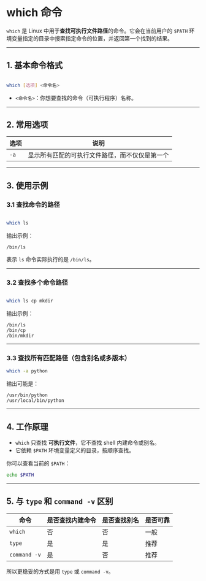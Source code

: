 # which 命令

`which` 是 Linux 中用于**查找可执行文件路径**的命令。它会在当前用户的 `$PATH` 环境变量指定的目录中搜索指定命令的位置，并返回第一个找到的结果。

---

## 1. 基本命令格式

```bash

which [选项] <命令名>
```

- `<命令名>`：你想要查找的命令（可执行程序）名称。

---

## 2. 常用选项

| 选项 | 说明 |
|------|------|
| `-a` | 显示所有匹配的可执行文件路径，而不仅仅是第一个 |

---

## 3. 使用示例

### 3.1 查找命令的路径

```bash

which ls
```

输出示例：
```
/bin/ls
```
表示 `ls` 命令实际执行的是 `/bin/ls`。

---

### 3.2 查找多个命令路径

```bash

which ls cp mkdir
```

输出示例：
```
/bin/ls
/bin/cp
/bin/mkdir
```

---

### 3.3 查找所有匹配路径（包含别名或多版本）

```bash
which -a python
```

输出可能是：
```
/usr/bin/python
/usr/local/bin/python
```

---

## 4. 工作原理

- `which` 只查找 **可执行文件**，它不查找 shell 内建命令或别名。
- 它依赖 `$PATH` 环境变量定义的目录，按顺序查找。

你可以查看当前的 `$PATH`：
```bash
echo $PATH
```

---

## 5. 与 `type` 和 `command -v` 区别

| 命令         | 是否查找内建命令 | 是否查找别名 | 是否可靠 |
|--------------|------------|---------|----------|
| `which`      | 否         | 否     | 一般     |
| `type`       | 是         | 是     | 推荐     |
| `command -v` | 是         | 否     | 推荐     |

所以更稳妥的方式是用 `type` 或 `command -v`。


